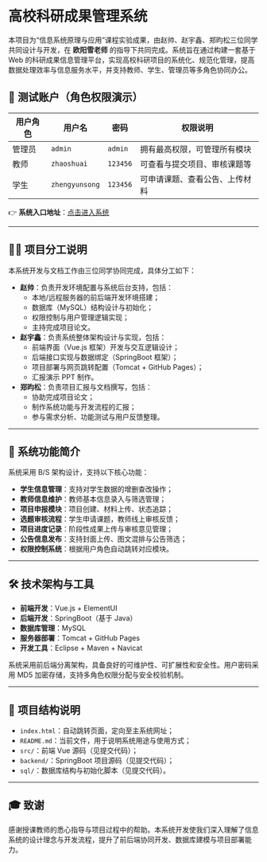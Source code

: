# 高校科研成果管理系统

本项目为“信息系统原理与应用”课程实验成果，由赵帅、赵宇鑫、郑昀松三位同学共同设计与开发，在 **欧阳雪老师** 的指导下共同完成。系统旨在通过构建一套基于 Web 的科研成果信息管理平台，实现高校科研项目的系统化、规范化管理，提高数据处理效率与信息服务水平，并支持教师、学生、管理员等多角色协同办公。

## 🔐 测试账户（角色权限演示）

| 用户角色 | 用户名         | 密码     | 权限说明                       |
| -------- | -------------- | -------- | ------------------------------ |
| 管理员   | `admin`        | `admin`  | 拥有最高权限，可管理所有模块   |
| 教师     | `zhaoshuai`    | `123456` | 可查看与提交项目、审核课题等   |
| 学生     | `zhengyunsong` | `123456` | 可申请课题、查看公告、上传材料 |

👉 **系统入口地址**：[点击进入系统](http://8.137.96.229:9094/daxueshengcycxin/admin/dist/index.html#/news)

---

## 👨‍💻 项目分工说明

本系统开发与文档工作由三位同学协同完成，具体分工如下：

- **赵帅**：负责开发环境配置与系统后台支持，包括：
  - 本地/远程服务器的前后端开发环境搭建；
  - 数据库（MySQL）结构设计与初始化；
  - 权限控制与用户管理逻辑实现；
  - 主持完成项目论文。
- **赵宇鑫**：负责系统整体架构设计与实现，包括：
  - 前端界面（Vue.js 框架）开发与交互逻辑设计；
  - 后端接口实现与数据绑定（SpringBoot 框架）；
  - 项目部署与网页跳转配置（Tomcat + GitHub Pages）；
  - 汇报演示 PPT 制作。
- **郑昀松**：负责项目汇报与文档撰写，包括：
  - 协助完成项目论文；
  - 制作系统功能与开发流程的汇报；
  - 参与需求分析、功能测试与用户反馈整理。

---

## 🧩 系统功能简介

系统采用 B/S 架构设计，支持以下核心功能：

- **学生信息管理**：支持对学生数据的增删查改操作；
- **教师信息维护**：教师基本信息录入与筛选管理；
- **项目申报模块**：项目创建、材料上传、状态追踪；
- **选题审核流程**：学生申请课题，教师线上审核反馈；
- **项目进度记录**：阶段性成果上传与审核意见管理；
- **公告信息发布**：支持封面上传、图文混排与公告筛选；
- **权限控制系统**：根据用户角色自动跳转对应模块。

---

## 🛠 技术架构与工具

- **前端开发**：Vue.js + ElementUI
- **后端开发**：SpringBoot（基于 Java）
- **数据库管理**：MySQL
- **服务器部署**：Tomcat + GitHub Pages
- **开发工具**：Eclipse + Maven + Navicat

系统采用前后端分离架构，具备良好的可维护性、可扩展性和安全性。用户密码采用 MD5 加密存储，支持多角色权限分配与安全校验机制。

---

## 📁 项目结构说明

- `index.html`：自动跳转页面，定向至主系统网址；
- `README.md`：当前文件，用于说明系统用途与使用方式；
- `src/`：前端 Vue 源码（见提交代码）；
- `backend/`：SpringBoot 项目源码（见提交代码）；
- `sql/`：数据库结构与初始化脚本（见提交代码）。

---

## 🎓 致谢

感谢授课教师的悉心指导与项目过程中的帮助。本系统开发使我们深入理解了信息系统的设计理念与开发流程，提升了前后端协同开发、数据库建模与项目部署能力。